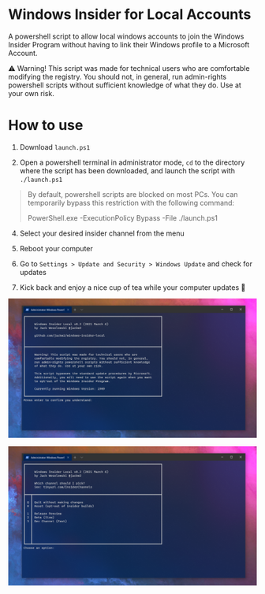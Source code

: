 # Windows Insider for Local Accounts
A powershell script to allow local windows accounts to
join the Windows Insider Program without having to link
their Windows profile to a Microsoft Account.

⚠ Warning! This script was made for technical users
who are comfortable modifying the registry. You should not, in general, run
admin-rights powershell scripts without sufficient knowledge of what they do. Use at your own risk.

# How to use

1. Download `launch.ps1`

2. Open a powershell terminal in administrator mode,
`cd` to the directory where the script has been downloaded, and launch the script with `./launch.ps1`
>By default, powershell scripts are blocked on most PCs. You can temporarily
>bypass this restriction with the following command:
>
>PowerShell.exe -ExecutionPolicy Bypass -File ./launch.ps1


4. Select your desired insider channel from the menu

5. Reboot your computer

6. Go to `Settings > Update and Security > Windows Update` and check for updates

7. Kick back and enjoy a nice cup of tea while your computer updates 🍵

![Splash Screen](./images/splash.png)

![Select Channel](./images/select.png)